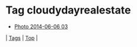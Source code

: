 <!--
title: Tag cloudydayrealestate
date: 2020-06-28T15:26:59.619Z
tags:
-->
# Tag cloudydayrealestate

 * [Photo 2014-06-06 03](87952501442.md)

| [Tags](tags.md) | [Top](index.md) |
